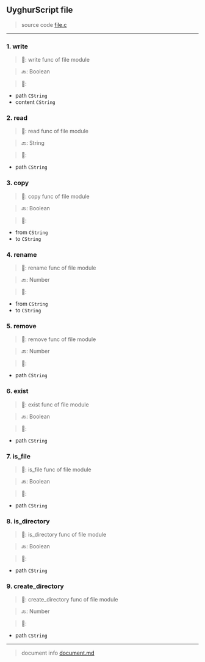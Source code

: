 
## UyghurScript file

> source code [file.c](../../uyghur/internals/file.c)
---

### 1. write

> 📝:  write func of file module

> 🔙: Boolean

> 🛒: 
* path  `CString`
* content  `CString`


### 2. read

> 📝:  read func of file module

> 🔙: String

> 🛒: 
* path  `CString`


### 3. copy

> 📝:  copy func of file module

> 🔙: Boolean

> 🛒: 
* from  `CString`
* to  `CString`


### 4. rename

> 📝:  rename func of file module

> 🔙: Number

> 🛒: 
* from  `CString`
* to  `CString`


### 5. remove

> 📝:  remove func of file module

> 🔙: Number

> 🛒: 
* path  `CString`


### 6. exist

> 📝:  exist func of file module

> 🔙: Boolean

> 🛒: 
* path  `CString`


### 7. is_file

> 📝:  is_file func of file module

> 🔙: Boolean

> 🛒: 
* path  `CString`


### 8. is_directory

> 📝:  is_directory func of file module

> 🔙: Boolean

> 🛒: 
* path  `CString`


### 9. create_directory

> 📝:  create_directory func of file module

> 🔙: Number

> 🛒: 
* path  `CString`


---
> document info [document.md](../README.md)
